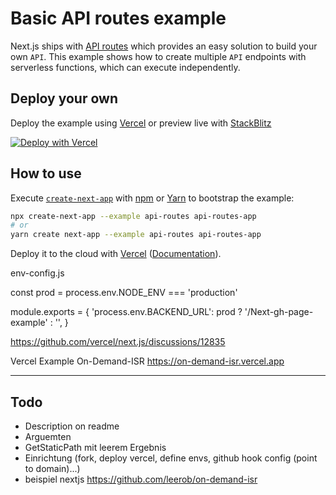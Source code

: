 # Basic API routes example

Next.js ships with [API routes](https://nextjs.org/docs/api-routes/introduction) which provides an easy solution to build your own `API`. This example shows how to create multiple `API` endpoints with serverless functions, which can execute independently.

## Deploy your own

Deploy the example using [Vercel](https://vercel.com?utm_source=github&utm_medium=readme&utm_campaign=next-example) or preview live with [StackBlitz](https://stackblitz.com/github/vercel/next.js/tree/canary/examples/api-routes)

[![Deploy with Vercel](https://vercel.com/button)](https://vercel.com/new/git/external?repository-url=https://github.com/vercel/next.js/tree/canary/examples/api-routes&project-name=api-routes&repository-name=api-routes)

## How to use

Execute [`create-next-app`](https://github.com/vercel/next.js/tree/canary/packages/create-next-app) with [npm](https://docs.npmjs.com/cli/init) or [Yarn](https://yarnpkg.com/lang/en/docs/cli/create/) to bootstrap the example:

```bash
npx create-next-app --example api-routes api-routes-app
# or
yarn create next-app --example api-routes api-routes-app
```

Deploy it to the cloud with [Vercel](https://vercel.com/new?utm_source=github&utm_medium=readme&utm_campaign=next-example) ([Documentation](https://nextjs.org/docs/deployment)).


env-config.js

const prod = process.env.NODE_ENV === 'production'

module.exports = {
  'process.env.BACKEND_URL': prod ? '/Next-gh-page-example' : '',
}

https://github.com/vercel/next.js/discussions/12835

Vercel Example On-Demand-ISR
https://on-demand-isr.vercel.app


---

## Todo

- Description on readme
- Arguemten
- GetStaticPath mit leerem Ergebnis
- Einrichtung (fork, deploy vercel, define envs, github hook config (point to domain)...)
- beispiel nextjs https://github.com/leerob/on-demand-isr

